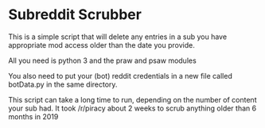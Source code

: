 # Subreddit Scrubber

This is a simple script that will delete any entries in a sub you have appropriate mod access older than the date you provide.

All you need is python 3 and the praw and psaw modules

You also need to put your (bot) reddit credentials in a new file called botData.py in the same directory.

This script can take a long time to run, depending on the number of content your sub had. It took /r/piracy about 2 weeks to scrub anything older than 6 months in 2019
